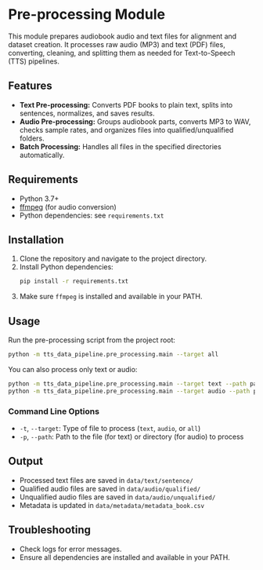 # Pre-processing Module

This module prepares audiobook audio and text files for alignment and dataset creation. It processes raw audio (MP3) and text (PDF) files, converting, cleaning, and splitting them as needed for Text-to-Speech (TTS) pipelines.

## Features

- **Text Pre-processing:** Converts PDF books to plain text, splits into sentences, normalizes, and saves results.
- **Audio Pre-processing:** Groups audiobook parts, converts MP3 to WAV, checks sample rates, and organizes files into qualified/unqualified folders.
- **Batch Processing:** Handles all files in the specified directories automatically.

## Requirements

- Python 3.7+
- [ffmpeg](https://ffmpeg.org/) (for audio conversion)
- Python dependencies: see `requirements.txt`

## Installation

1. Clone the repository and navigate to the project directory.
2. Install Python dependencies:
   ```bash
   pip install -r requirements.txt
   ```
3. Make sure `ffmpeg` is installed and available in your PATH.

## Usage

Run the pre-processing script from the project root:

```sh
python -m tts_data_pipeline.pre_processing.main --target all
```

You can also process only text or audio:

```sh
python -m tts_data_pipeline.pre_processing.main --target text --path path/to/book.pdf
python -m tts_data_pipeline.pre_processing.main --target audio --path path/to/audio_folder/
```

### Command Line Options

- `-t`, `--target`: Type of file to process (`text`, `audio`, or `all`)
- `-p`, `--path`: Path to the file (for text) or directory (for audio) to process

## Output

- Processed text files are saved in `data/text/sentence/`
- Qualified audio files are saved in `data/audio/qualified/`
- Unqualified audio files are saved in `data/audio/unqualified/`
- Metadata is updated in `data/metadata/metadata_book.csv`

## Troubleshooting

- Check logs for error messages.
- Ensure all dependencies are installed and available in your PATH.
